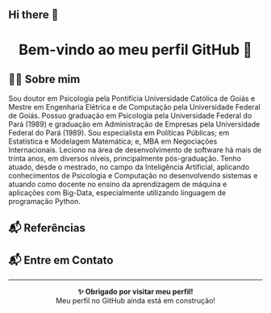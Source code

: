 ## Hi there 👋

<h1 align="center">Bem-vindo ao meu perfil GitHub 👋</h1>

## 🙋‍♂️ Sobre mim
<p> Sou doutor em Psicologia pela Pontifícia Universidade Católica de Goiás e Mestre em Engenharia Elétrica e de Computação pela Universidade Federal de Goiás. Possuo graduação em Psicologia pela Universidade Federal do Pará (1989) e graduação em Administração de Empresas pela Universidade Federal do Pará (1989). Sou especialista em Políticas Públicas; em Estatística e Modelagem Matemática; e, MBA em Negociações Internacionais. Leciono na área de desenvolvimento de software há mais de trinta anos, em diversos níveis, principalmente pós-graduação. Tenho atuado, desde o mestrado, no campo da Inteligência Artificial, aplicando conhecimentos de Psicologia e Computação no desenvolvendo sistemas e atuando como docente no ensino da aprendizagem de máquina e aplicações com Big-Data, especialmente utilizando linguagem de programação Python.</p>

## 📬 Referências

## 📬 Entre em Contato

 ---
<p align="center">
  <strong>✨ Obrigado por visitar meu perfil!</strong><br/>
  Meu perfil no GitHub ainda está em construção!
</p>
